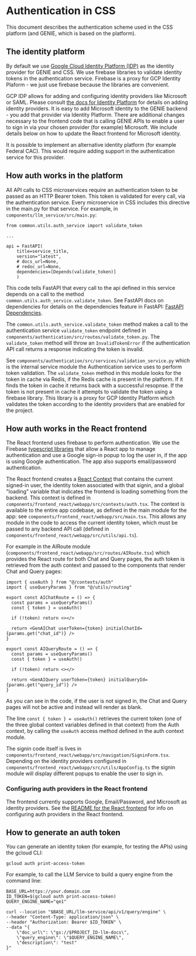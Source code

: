 # Authentication in CSS

This document describes the authentication scheme used in the CSS platform (and GENIE, which is based on the platform).

## The identity platform

By default we use [Google Cloud Identity Platform (IDP)](https://cloud.google.com/security/products/identity-platform?hl=en) as the identity provider for GENIE and CSS.  We use firebase libraries to validate identity tokens in the authentication service.  Firebase is a proxy for GCP Identity Plaform - we just use firebase because the libraries are convenient. 

GCP IDP allows for adding and configuring identity providers like Microsoft or SAML.  Please consult [the docs for Identity Platform](https://cloud.google.com/identity-platform/docs/) for details on adding identity providers.  It is easy to add Microsoft identity to the GENIE backend - you add that provider via Identity Platform.  There are additional changes necessary to the frontend code that is calling GENIE APIs to enable a user to sign in via your chosen provider (for example) Microsoft.  We include details below on how to update the React frontend for Microsoft identity.

It is possible to implement an alternative identity platform (for example Federal CAC).  This would require adding support in the authentication service for this provider.

## How auth works in the platform

All API calls to CSS microservices require an authentication token to be passed as an HTTP Bearer token.  This token is validated for every call, via the authentication service.  Every microservice in CSS includes this directive in the main.py for that service. For example, in `components/llm_service/src/main.py`:

```
from common.utils.auth_service import validate_token

...

api = FastAPI(
    title=service_title,
    version="latest",
    # docs_url=None,
    # redoc_url=None,
    dependencies=[Depends(validate_token)]
    )
```

This code tells FastAPI that every call to the api defined in this service depends on a call to the method `common.utils.auth_service.validate_token`.  See FastAPI docs on dependencies for details on the dependencies feature in FastAPI:  [FastAPI Dependencies](https://fastapi.tiangolo.com/tutorial/dependencies/#share-annotated-dependencies).

The `common.utils.auth_service.validate_token` method makes a call to the authentication service `validate_token` endpoint defined in `components/authentication/src/routes/validate_token.py`. The `validate_token` method will throw an `InvalidTokenError` if the authentication API call returns a response indicating the token is invalid. 

See `components/authentication/src/services/validation_service.py` which is the internal service module the Authentication service uses to perform token validation.  The `validate_token` method in this module looks for the token in cache via Redis, if the Redis cache is present in the platform.  If it finds the token in cache it returns back with a successful resopnse.  If the token is not present in cache it attempts to validate the token using a firebase library. This library is a proxy for GCP Identity Platform which validates the token according to the identity providers that are enabled for the project.

## How auth works in the React frontend
The React frontend uses firebase to perform authentication.  We use the Firebase [typescript libraries](https://firebase.google.com/docs/auth/web/start) that allow a React app to manage authentication and use a Google sign-in popup to log the user in, if the app is using Google authentication.  The app also supports email/password authentication.

The React frontend creates a [React Context](https://react.dev/learn/passing-data-deeply-with-context#context-an-alternative-to-passing-props) that contains the current signed-in user, the identity token associated with that signin, and a global "loading" variable that indicates the frontend is loading something from the backend.  This context is defined in `components/frontend_react/webapp/src/contexts/auth.tsx`.  The context is available to the entire app codebase, as defined in the main module for the app: see `components/frontend_react/webapp/src/main.tsx`.  This allows any module in the code to access the current identity token, which must be passed to any backend API call (defined in `components/frontend_react/webapp/src/utils/api.ts`).  

For example in the AIRoute module (`components/frontend_react/webapp/src/routes/AIRoute.tsx`) which provides the React route for both Chat and Query pages, the auth token is retrieved from the auth context and passed to the components that render Chat and Query pages:

```
import { useAuth } from "@/contexts/auth"
import { useQueryParams } from "@/utils/routing"

export const AIChatRoute = () => {
  const params = useQueryParams()
  const { token } = useAuth()

  if (!token) return <></>

  return <GenAIChat userToken={token} initialChatId={params.get("chat_id")} />
}

export const AIQueryRoute = () => {
  const params = useQueryParams()
  const { token } = useAuth()

  if (!token) return <></>

  return <GenAIQuery userToken={token} initialQueryId={params.get("query_id")} />
}
```
As you can see in the code, if the user is not signed in, the Chat and Query pages will not be active and instead will render as blank.

The line `const { token } = useAuth()` retrieves the current token (one of the three global context variables defined in that context) from the Auth context, by calling the `useAuth` access method defined in the auth context module.

The signin code itself is lives in `components/frontend_react/webapp/src/navigation/SigninForm.tsx`.  Depending on the identity providers configured in `components/frontend_react/webapp/src/utils/AppConfig.ts` the signin module will display different popups to enable the user to sign in.


### Configuring auth providers in the React frontend

The frontend currently supports Google, Email/Password, and Microsoft as identity providers.  See the [README for the React frontend](../components/frontend_react/README.md) for info on configuring auth providers in the React frontend.  


## How to generate an auth token

You can generate an identity token (for example, for testing the APIs) using the gcloud CLI:

```
gcloud auth print-access-token
```

For example, to call the LLM Service to build a query engine from the command line:

```
BASE_URL=https://your.domain.com
ID_TOKEN=$(gcloud auth print-access-token)
QUERY_ENGINE_NAME="qe1"

curl --location "$BASE_URL/llm-service/api/v1/query/engine" \
--header "Content-Type: application/json" \
--header "Authorization: Bearer $ID_TOKEN" \
--data "{
    \"doc_url\": \"gs://$PROJECT_ID-llm-docs\",
    \"query_engine\": \"$QUERY_ENGINE_NAME\",
    \"description\": "test"
}"

```
